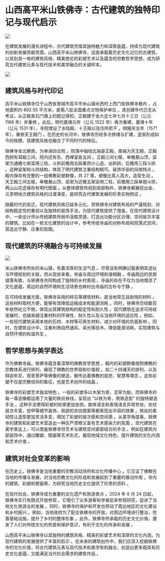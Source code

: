 # 山西高平米山铁佛寺：古代建筑的独特印记与现代启示



![](https://p3-search.byteimg.com/obj/pgc-image/2ca2eacb165b48cebbd2f73b579b64af)

在建筑发展的漫长进程中，古代建筑凭借其独特魅力和深厚底蕴，持续为现代建筑的创新发展贡献灵感。山西高平米山铁佛寺，这座承载着历史文化记忆的古建筑，以其别具一格的建筑风格、精美绝伦的彩塑艺术以及蕴含的宗教哲学思想，成为研究古代建筑元素与现代技术和美学融合的关键样本。



![](https://p3-search.byteimg.com/obj/pgc-image/bfec022edf094c7ea894aa5ef0afa2b2)

## 建筑风格与时代印记

高平米山铁佛寺位于山西省晋城市高平市米山镇米西村上西门街铁佛寺巷内 ，占地面积约 892.55 平方米，是第八批全国重点文物保护单位 。其创建年代已无从考证，从正殿青石门墩上的题记得知，正殿建于金大定七年七月十三日（公元 1168 年）并重修 。此后，明代嘉靖元年（公元 1522 年）再次重建，嘉靖十年（公元 1531 年），寺院增设了水陆殿、十王殿以及住所若干 。明隆庆五年（1571 年），重修天王殿门 。在历史的长河中，铁佛寺历经多次修缮与扩建，逐渐形成如今的规模，其建筑风格也融合了不同时代的特征。

铁佛寺坐北朝南，为单进四合院 。院落中轴线北端是正殿，南端为天王殿，正殿西侧有耳殿三间，院内还有东、西禅室各五间 。正殿三间七檩，单檐悬山顶，梁架为通檐七架梁用三柱，斗拱前檐用五踩重昂计心造，出斜拱，后檐用三踩斗拱 。这种梁架和斗拱结构，体现了明代建筑注重结构精巧、装饰华丽的风格特点 。殿内保存有完整的一组佛教彩塑群像，共 27 尊，塑像比真人高大，造型生动 。天王殿三间五檩，单檐悬山顶，梁架为近檐五架梁用二柱，前檐用三踩单翘斗拱，两山山花还保存有明代壁画 。从整体建筑布局到局部构件，铁佛寺都展现出金、元至明地方建筑风格的过渡演变，是研究古代建筑发展的珍贵实物例证 。

随着时代的变迁，现代建筑风格日益多元化。但铁佛寺对建筑布局的严谨规划、对结构稳定性的重视以及独特的装饰手法，为现代建筑提供了借鉴。在现代建筑设计中，一些设计师从传统建筑布局中汲取灵感，打造出功能分区合理、空间层次丰富的建筑。比如在一些文化建筑的设计中，参考传统寺庙的对称布局和院落式空间，营造出宁静、庄重的氛围。

## 现代建筑的环境融合与可持续发展



![](https://p3-search.byteimg.com/obj/pgc-image/f18fbbf57d8b4b5a80210cd132af5b2d)

米山铁佛寺所处的米山镇，有着浓厚的生活气息 。尽管没有明确记载表明其选址与环境规划的关联，但从现状来看，寺庙与周边环境和谐相融 。寺庙周边的民居错落有致，与铁佛寺共同构成了独特的乡村景观 。寺庙的存在不仅为当地增添了文化底蕴，周边的自然环境和生活场景也映衬出寺庙的古朴与宁静 。

在可持续发展方面，铁佛寺采用的砖石等建筑材料，是当地常见且耐用的材料 。这些材料取材方便，能够有效降低运输成本和能源消耗 。同时，铁佛寺历经数百年依然屹立不倒，体现出其建筑结构的稳定性和耐久性 。现代建筑在追求可持续发展时，也越来越注重材料的环保性、耐久性以及与当地环境的适应性 。例如，一些现代建筑采用本地的石材、木材等可再生材料，减少对环境的负面影响 。同时，在建筑设计中，注重利用自然通风、采光等技术，降低能源消耗，实现建筑与自然环境的和谐共生 。

## 哲学思想与美学表达

作为佛教寺庙，铁佛寺蕴含着深厚的佛教哲学思想 。殿内的彩塑群像按照佛教的宗教体系进行排列，展现了佛教的世界观和价值观 。如二十四诸天的排列，以及释迦牟尼、观音菩萨等佛像的塑造，都传达着佛教的慈悲、智慧等理念 。这些彩塑不仅是宗教信仰的象征，也是艺术创作的结晶 。

铁佛寺的彩塑艺术独具特色 。一般的彩塑多以木架为骨，泥草为胎，而铁佛寺的每一尊造像都运用了大量的铁丝铁线，呈现出 “以铁为骨，用铁造型” 的独特塑造手法 。这种手法使得彩塑的轮廓更加张扬，肢体语言和表情语言异常夸张，衣纹层次丰富，铠甲等细节装饰、局部的衣纹图案等都表现出华丽的效果 。铁丝的柔韧性让造型更加灵活多变，增加了彩塑的层次感和空间感 。从美学角度看，铁佛寺的建筑和彩塑艺术营造出一种庄严肃穆又富有艺术感染力的氛围 。现代建筑在美学表达上，可以借鉴铁佛寺将艺术与建筑空间紧密结合的手法 。例如在建筑内部装饰中，通过雕塑、壁画等艺术形式，展现地域文化特色，提升建筑的文化内涵和艺术价值 。

## 建筑对社会变革的影响

在历史上，铁佛寺是当地重要的宗教活动场所和文化传播中心 。它见证了佛教在当地的传播与发展，对当地宗教文化的形成和发展起到了重要的推动作用 。寺内的建筑、彩塑和壁画等，为研究当地历史文化提供了珍贵的资料 。

在现代社会，铁佛寺成为重要的文化遗产和旅游景点 。2024 年 8 月 24 日起，铁佛寺实行有限式开放参观 。它吸引了众多游客和学者前来参观研究，促进了当地文化旅游业的发展 。同时，铁佛寺的保护和开发也带动了周边地区的文化建设和乡村振兴 。例如，当地政府为了配合铁佛寺的开放，对周边环境进行整治，完善基础设施，提升了乡村的整体形象 。此外，铁佛寺所承载的历史文化价值，激发了人们对传统文化的热爱和保护意识，有利于文化的传承和发展 。

山西高平米山铁佛寺以其独特的建筑风格、精美的彩塑艺术和深厚的文化内涵，为现代建筑的发展提供了丰富的启示 。在未来的建筑创作中，我们应深入挖掘铁佛寺的文化价值，将古代建筑元素与现代技术和美学有机融合，创造出更多既具有历史文化底蕴，又能满足当代社会需求的建筑作品 。